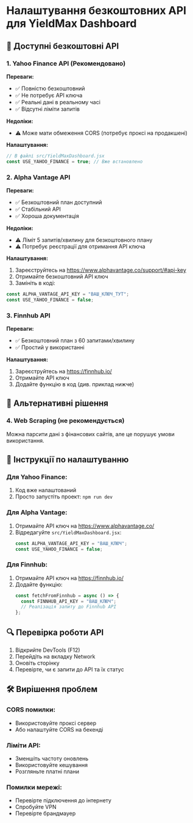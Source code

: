 # Налаштування безкоштовних API для YieldMax Dashboard

## 🔧 Доступні безкоштовні API

### 1. Yahoo Finance API (Рекомендовано)

**Переваги:**

- ✅ Повністю безкоштовний
- ✅ Не потребує API ключа
- ✅ Реальні дані в реальному часі
- ✅ Відсутні ліміти запитів

**Недоліки:**

- ⚠️ Може мати обмеження CORS (потребує проксі на продакшені)

**Налаштування:**

```javascript
// В файлі src/YieldMaxDashboard.jsx
const USE_YAHOO_FINANCE = true; // Вже встановлено
```

### 2. Alpha Vantage API

**Переваги:**

- ✅ Безкоштовний план доступний
- ✅ Стабільний API
- ✅ Хороша документація

**Недоліки:**

- ⚠️ Ліміт 5 запитів/хвилину для безкоштовного плану
- ⚠️ Потребує реєстрації для отримання API ключа

**Налаштування:**

1. Зареєструйтесь на https://www.alphavantage.co/support/#api-key
2. Отримайте безкоштовний API ключ
3. Замініть в коді:

```javascript
const ALPHA_VANTAGE_API_KEY = "ВАШ_КЛЮЧ_ТУТ";
const USE_YAHOO_FINANCE = false;
```

### 3. Finnhub API

**Переваги:**

- ✅ Безкоштовний план з 60 запитами/хвилину
- ✅ Простий у використанні

**Налаштування:**

1. Зареєструйтесь на https://finnhub.io/
2. Отримайте API ключ
3. Додайте функцію в код (див. приклад нижче)

## 🚀 Альтернативні рішення

### 4. Web Scraping (не рекомендується)

Можна парсити дані з фінансових сайтів, але це порушує умови використання.

## 📝 Інструкції по налаштуванню

### Для Yahoo Finance:

1. Код вже налаштований
2. Просто запустіть проект: `npm run dev`

### Для Alpha Vantage:

1. Отримайте API ключ на https://www.alphavantage.co/
2. Відредагуйте `src/YieldMaxDashboard.jsx`:
   ```javascript
   const ALPHA_VANTAGE_API_KEY = "ВАШ_КЛЮЧ";
   const USE_YAHOO_FINANCE = false;
   ```

### Для Finnhub:

1. Отримайте API ключ на https://finnhub.io/
2. Додайте функцію:
   ```javascript
   const fetchFromFinnhub = async () => {
     const FINNHUB_API_KEY = "ВАШ_КЛЮЧ";
     // Реалізація запиту до Finnhub API
   };
   ```

## 🔍 Перевірка роботи API

1. Відкрийте DevTools (F12)
2. Перейдіть на вкладку Network
3. Оновіть сторінку
4. Перевірте, чи є запити до API та їх статус

## 🛠️ Вирішення проблем

### CORS помилки:

- Використовуйте проксі сервер
- Або налаштуйте CORS на бекенді

### Ліміти API:

- Зменшіть частоту оновлень
- Використовуйте кешування
- Розгляньте платні плани

### Помилки мережі:

- Перевірте підключення до інтернету
- Спробуйте VPN
- Перевірте брандмауер
